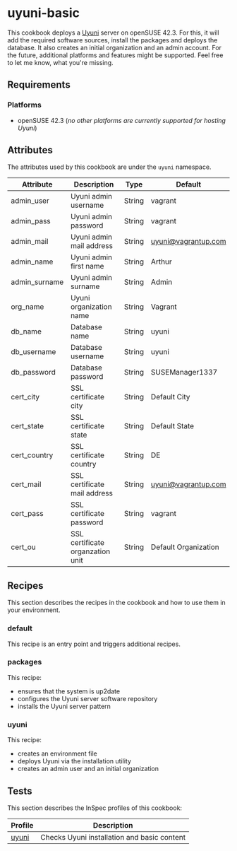 # uyuni-basic

This cookbook deploys a [Uyuni](https://www.uyuni-project.org) server on openSUSE 42.3. For this, it will add the required software sources, install the packages and deploys the database. It also creates an initial organization and an admin account.
For the future, additional platforms and features might be supported. Feel free to let me know, what you're missing.

## Requirements
### Platforms
- openSUSE 42.3 (*no other platforms are currently supported for hosting Uyuni*)

## Attributes
The attributes used by this cookbook are under the ``uyuni`` namespace.

Attribute  | Description | Type | Default
---------- | ----------- | ---- | -------
admin_user | Uyuni admin username | String | vagrant
admin_pass | Uyuni admin password | String | vagrant
admin_mail | Uyuni admin mail address | String | uyuni@vagrantup.com
admin_name | Uyuni admin first name | String | Arthur
admin_surname | Uyuni admin surname | String | Admin
org_name | Uyuni organization name | String | Vagrant
db_name | Database name | String | uyuni
db_username | Database username | String | uyuni
db_password | Database password | String | SUSEManager1337
cert_city | SSL certificate city | String | Default City
cert_state | SSL certificate state | String | Default State
cert_country | SSL certificate country | String | DE
cert_mail | SSL certificate mail address | String | uyuni@vagrantup.com
cert_pass | SSL certificate password | String | vagrant
cert_ou | SSL certificate organzation unit | String | Default Organization

## Recipes
This section describes the recipes in the cookbook and how to use them in your environment.

### default
This recipe is an entry point and triggers additional recipes.

### packages
This recipe:
- ensures that the system is up2date
- configures the Uyuni server software repository
- installs the Uyuni server pattern

### uyuni
This recipe:
- creates an environment file
- deploys Uyuni via the installation utility
- creates an admin user and an initial organization

## Tests
This section describes the InSpec profiles of this cookbook:

Profile  | Description
-------- | -----------
[uyuni](test/integration/default/uyuni) | Checks Uyuni installation and basic content
